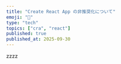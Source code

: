 ```yaml
---
title: "Create React App の非推奨化について"
emoji: "🐙"
type: "tech"
topics: ["cra", "react"]
published: true
published_at: 2025-09-30
---
```


zzzz
